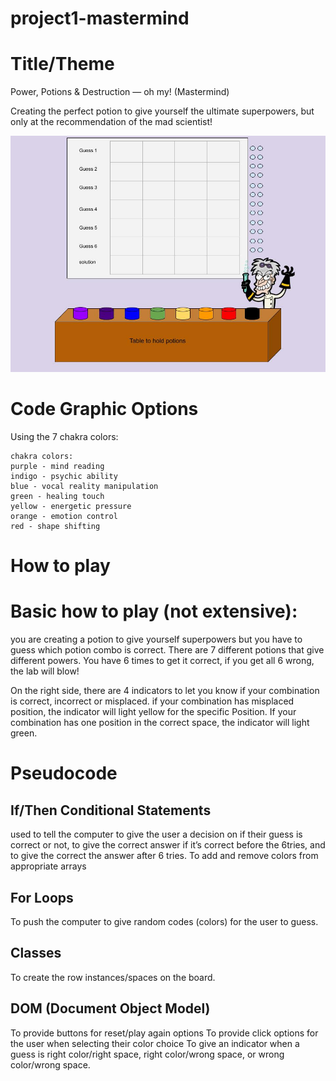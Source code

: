 # project1-mastermind

# Title/Theme

Power, Potions & Destruction — oh my! (Mastermind)

Creating the perfect potion to give yourself the ultimate superpowers, but only at the recommendation of the mad scientist!

![Alt text](images.jpg/p1-wireframe.jpg)

# Code Graphic Options

Using the 7 chakra colors:
	
	chakra colors:
	purple - mind reading
	indigo - psychic ability
	blue - vocal reality manipulation
	green - healing touch
	yellow - energetic pressure
	orange - emotion control
	red - shape shifting


# How to play

# Basic how to play (not extensive): 

you are creating a potion to give yourself superpowers but you have to guess which potion combo is correct. There are 7 different potions that give different powers. You have 6 times to get it correct, if you get all 6 wrong, the lab will blow!

On the right side, there are 4 indicators to let you know if your combination is correct, incorrect or misplaced. 
if your combination has misplaced position, the indicator will light yellow for the specific
Position. 
If your combination has one position in the correct space, the indicator will light green.
		

# Pseudocode

## If/Then Conditional Statements
used to tell the computer to give the user a decision on if their guess is correct or not, to give the correct answer if it’s correct before the 6tries, and to give the correct the answer after 6 tries.
To add and remove colors from appropriate arrays

## For Loops 
To push the computer to give random codes (colors) for the user to guess.

## Classes
To create the row instances/spaces on the board.

## DOM (Document Object Model)
To provide buttons for reset/play again options
To provide click options for the user when selecting their color choice 
To give an indicator when a guess is right color/right space, right color/wrong space, or wrong color/wrong space.

